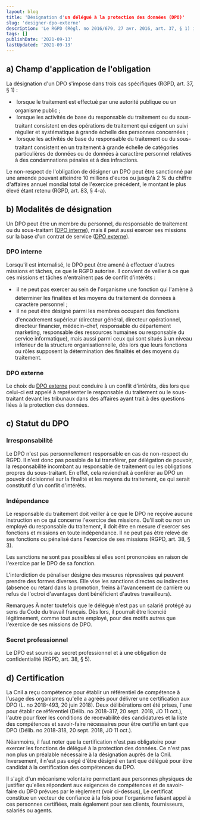 ```yaml
---
layout: blog
title: 'Désignation d'un délégué à la protection des données (DPO)'
slug: 'designer-dpo-externe'
description: 'Le RGPD (Règl. no 2016/679, 27 avr. 2016, art. 37, § 1) impose la désignation d'un délégué à la protection des données (DPO) dans trois cas spécifiques. En dehors de ces hypothèses, la désignation d'un DPO n'est pas obligatoire, mais fortement recommandée par le Comité européen à la commission des données. En cas de désignation volontaire d'un DPO, il est nécessaire de respecter les conditions requises lorsqu'une telle désignation est obligatoire.'
tags: []
publishDate: '2021-09-13'
lastUpdated: '2021-09-13'
---
```

## a) Champ d'application de l'obligation
La désignation d'un DPO s'impose dans trois cas spécifiques (RGPD, art. 37, § 1) :
-  lorsque le traitement est effectué par une autorité publique ou un organisme public ;
-  lorsque les activités de base du responsable du traitement ou du sous-traitant consistent en des opérations de traitement qui exigent un suivi régulier et systématique à grande échelle des personnes concernées ;
-  lorsque les activités de base du responsable du traitement ou du sous-traitant consistent en un traitement à grande échelle de catégories particulières de données ou de données à caractère personnel relatives à des condamnations pénales et à des infractions.

Le non-respect de l'obligation de désigner un DPO peut être sanctionné par une amende pouvant atteindre 10 millions d'euros ou jusqu'à 2 % du chiffre d'affaires annuel mondial total de l'exercice précédent, le montant le plus élevé étant retenu (RGPD, art. 83, § 4-a).

## b) Modalités de désignation
Un DPO peut être un membre du personnel, du responsable de traitement ou du sous-traitant ([DPO interne](https://www.cnil.fr/fr/cnil-direct/question/reglement-europeen-le-delegue-la-protection-des-donnees-peut-il-etre-une)), mais il peut aussi exercer ses missions sur la base d'un contrat de service ([DPO externe](https://indatable.com)).

### DPO interne
Lorsqu'il est internalisé, le DPO peut être amené à effectuer d'autres missions et tâches, ce que le RGPD autorise. Il convient de veiller à ce que ces missions et tâches n'entraînent pas de conflit d'intérêts :
-  il ne peut pas exercer au sein de l'organisme une fonction qui l'amène à déterminer les finalités et les moyens du traitement de données à caractère personnel ;
-  il ne peut être désigné parmi les membres occupant des fonctions d'encadrement supérieur (directeur général, directeur opérationnel, directeur financier, médecin-chef, responsable du département marketing, responsable des ressources humaines ou responsable du service informatique), mais aussi parmi ceux qui sont situés à un niveau inférieur de la structure organisationnelle, dès lors que leurs fonctions ou rôles supposent la détermination des finalités et des moyens du traitement.

### DPO externe
Le choix du [DPO externe](https://indatable.com) peut conduire à un conflit d'intérêts, dès lors que celui-ci est appelé à représenter le responsable du traitement ou le sous-traitant devant les tribunaux dans des affaires ayant trait à des questions liées à la protection des données.

## c) Statut du DPO
### Irresponsabilité
Le DPO n'est pas personnellement responsable en cas de non-respect du RGPD.
Il n'est donc pas possible de lui transférer, par délégation de pouvoir, la responsabilité incombant au responsable de traitement ou les obligations propres du sous-traitant. En effet, cela reviendrait à conférer au DPO un pouvoir décisionnel sur la finalité et les moyens du traitement, ce qui serait constitutif d'un conflit d'intérêts.

### Indépendance
Le responsable du traitement doit veiller à ce que le DPO ne reçoive aucune instruction en ce qui concerne l'exercice des missions. Qu'il soit ou non un employé du responsable du traitement, il doit être en mesure d'exercer ses fonctions et missions en toute indépendance. Il ne peut pas être relevé de ses fonctions ou pénalisé dans l'exercice de ses missions (RGPD, art. 38, § 3).

Les sanctions ne sont pas possibles si elles sont prononcées en raison de l'exercice par le DPO de sa fonction.

L'interdiction de pénaliser désigne des mesures répressives qui peuvent prendre des formes diverses. Elle vise les sanctions directes ou indirectes (absence ou retard dans la promotion, freins à l'avancement de carrière ou refus de l'octroi d'avantages dont bénéficient d'autres travailleurs).

Remarques À noter toutefois que le délégué n'est pas un salarié protégé au sens du Code du travail français. Dès lors, il pourrait être licencié légitimement, comme tout autre employé, pour des motifs autres que l'exercice de ses missions de DPO.

### Secret professionnel
Le DPO est soumis au secret professionnel et à une obligation de confidentialité (RGPD, art. 38, § 5).

## d) Certification
La Cnil a reçu compétence pour établir un référentiel de compétence à l'usage des organismes qu'elle a agréés pour délivrer une certification aux DPO (L. no 2018-493, 20 juin 2018). Deux délibérations ont été prises, l'une pour établir ce référentiel (Délib. no 2018-317, 20 sept. 2018, JO 11 oct.), l'autre pour fixer les conditions de recevabilité des candidatures et la liste des compétences et savoir-faire nécessaires pour être certifié en tant que DPO (Délib. no 2018-318, 20 sept. 2018, JO 11 oct.).

Néanmoins, il faut noter que la certification n'est pas obligatoire pour exercer les fonctions de délégué à la protection des données. Ce n'est pas non plus un préalable nécessaire à la désignation auprès de la Cnil. Inversement, il n'est pas exigé d'être désigné en tant que délégué pour être candidat à la certification des compétences du DPO.

Il s'agit d'un mécanisme volontaire permettant aux personnes physiques de justifier qu'elles répondent aux exigences de compétences et de savoir-faire du DPO prévues par le règlement (voir ci-dessus), Le certificat constitue un vecteur de confiance à la fois pour l'organisme faisant appel à ces personnes certifiées, mais également pour ses clients, fournisseurs, salariés ou agents.